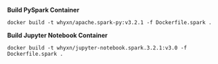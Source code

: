 **Build PySpark Container**
```
docker build -t whyxn/apache.spark-py:v3.2.1 -f Dockerfile.spark .
```

**Build Jupyter Notebook Container**
```
docker build -t whyxn/jupyter-notebook.spark.3.2.1:v3.0 -f Dockerfile.spark .
```